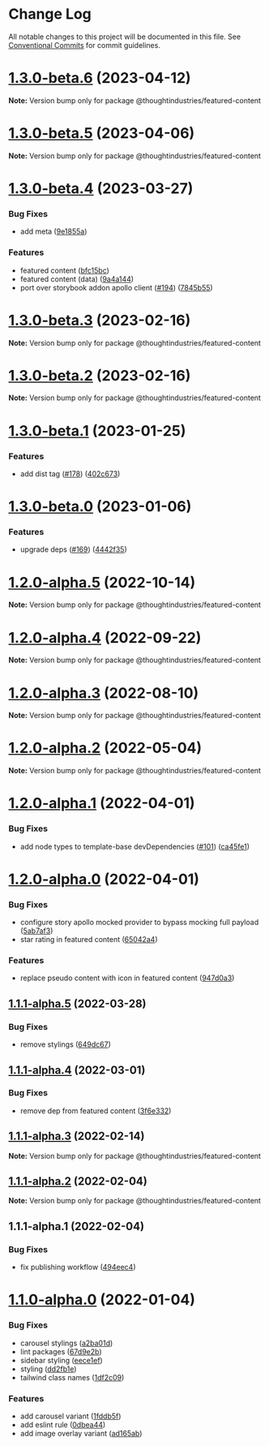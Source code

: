 # Change Log

All notable changes to this project will be documented in this file.
See [Conventional Commits](https://conventionalcommits.org) for commit guidelines.

# [1.3.0-beta.6](https://github.com/thoughtindustries/helium/compare/@thoughtindustries/featured-content@1.3.0-beta.4...@thoughtindustries/featured-content@1.3.0-beta.6) (2023-04-12)

**Note:** Version bump only for package @thoughtindustries/featured-content





# [1.3.0-beta.5](https://github.com/thoughtindustries/helium/compare/@thoughtindustries/featured-content@1.3.0-beta.4...@thoughtindustries/featured-content@1.3.0-beta.5) (2023-04-06)

**Note:** Version bump only for package @thoughtindustries/featured-content





# [1.3.0-beta.4](https://github.com/thoughtindustries/helium/compare/@thoughtindustries/featured-content@1.3.0-beta.3...@thoughtindustries/featured-content@1.3.0-beta.4) (2023-03-27)


### Bug Fixes

* add meta ([9e1855a](https://github.com/thoughtindustries/helium/commit/9e1855a035237e4005cb4cfeca0a62983c7d079e))


### Features

* featured content ([bfc15bc](https://github.com/thoughtindustries/helium/commit/bfc15bcffdce8187012f128ba3fe2a68b951c4b0))
* featured content (data) ([9a4a144](https://github.com/thoughtindustries/helium/commit/9a4a1445eea154edd07db3428fbd7872974b106d))
* port over storybook addon apollo client ([#194](https://github.com/thoughtindustries/helium/issues/194)) ([7845b55](https://github.com/thoughtindustries/helium/commit/7845b55144e452b8baab4e9bdae9510ebfb91819))





# [1.3.0-beta.3](https://github.com/thoughtindustries/helium/compare/@thoughtindustries/featured-content@1.3.0-beta.1...@thoughtindustries/featured-content@1.3.0-beta.3) (2023-02-16)

**Note:** Version bump only for package @thoughtindustries/featured-content





# [1.3.0-beta.2](https://github.com/thoughtindustries/helium/compare/@thoughtindustries/featured-content@1.3.0-beta.1...@thoughtindustries/featured-content@1.3.0-beta.2) (2023-02-16)

**Note:** Version bump only for package @thoughtindustries/featured-content





# [1.3.0-beta.1](https://github.com/thoughtindustries/helium/compare/@thoughtindustries/featured-content@1.3.0-beta.0...@thoughtindustries/featured-content@1.3.0-beta.1) (2023-01-25)


### Features

* add dist tag ([#178](https://github.com/thoughtindustries/helium/issues/178)) ([402c673](https://github.com/thoughtindustries/helium/commit/402c67371b68a72d488c977701551b8a91ef5959))





# [1.3.0-beta.0](https://github.com/thoughtindustries/helium/compare/@thoughtindustries/featured-content@1.2.0-alpha.5...@thoughtindustries/featured-content@1.3.0-beta.0) (2023-01-06)


### Features

* upgrade deps ([#169](https://github.com/thoughtindustries/helium/issues/169)) ([4442f35](https://github.com/thoughtindustries/helium/commit/4442f35f6013119bb5e9baf154bdab9a3583b543))





# [1.2.0-alpha.5](https://github.com/thoughtindustries/helium/compare/@thoughtindustries/featured-content@1.2.0-alpha.4...@thoughtindustries/featured-content@1.2.0-alpha.5) (2022-10-14)

**Note:** Version bump only for package @thoughtindustries/featured-content





# [1.2.0-alpha.4](https://github.com/thoughtindustries/helium/compare/@thoughtindustries/featured-content@1.2.0-alpha.3...@thoughtindustries/featured-content@1.2.0-alpha.4) (2022-09-22)

**Note:** Version bump only for package @thoughtindustries/featured-content





# [1.2.0-alpha.3](https://github.com/thoughtindustries/helium/compare/@thoughtindustries/featured-content@1.2.0-alpha.2...@thoughtindustries/featured-content@1.2.0-alpha.3) (2022-08-10)

**Note:** Version bump only for package @thoughtindustries/featured-content





# [1.2.0-alpha.2](https://github.com/thoughtindustries/helium/compare/@thoughtindustries/featured-content@1.2.0-alpha.1...@thoughtindustries/featured-content@1.2.0-alpha.2) (2022-05-04)

**Note:** Version bump only for package @thoughtindustries/featured-content





# [1.2.0-alpha.1](https://github.com/thoughtindustries/helium/compare/@thoughtindustries/featured-content@1.2.0-alpha.0...@thoughtindustries/featured-content@1.2.0-alpha.1) (2022-04-01)


### Bug Fixes

* add node types to template-base devDependencies ([#101](https://github.com/thoughtindustries/helium/issues/101)) ([ca45fe1](https://github.com/thoughtindustries/helium/commit/ca45fe17bed74c2f3cab2b1d11e728b7c1ece833))





# [1.2.0-alpha.0](https://github.com/thoughtindustries/helium/compare/@thoughtindustries/featured-content@1.1.1-alpha.5...@thoughtindustries/featured-content@1.2.0-alpha.0) (2022-04-01)


### Bug Fixes

* configure story apollo mocked provider to bypass mocking full payload ([5ab7af3](https://github.com/thoughtindustries/helium/commit/5ab7af3d768c01e924ce64da4668ce2b8964b767))
* star rating in featured content ([65042a4](https://github.com/thoughtindustries/helium/commit/65042a4ac2d958357091e16342c86fbe4b877062))


### Features

* replace pseudo content with icon in featured content ([947d0a3](https://github.com/thoughtindustries/helium/commit/947d0a3cb7134c31f382048a7a8dd20ad4d788ab))





## [1.1.1-alpha.5](https://github.com/thoughtindustries/helium/compare/@thoughtindustries/featured-content@1.1.1-alpha.4...@thoughtindustries/featured-content@1.1.1-alpha.5) (2022-03-28)


### Bug Fixes

* remove stylings ([649dc67](https://github.com/thoughtindustries/helium/commit/649dc674828fd4098efa605551c765f02ba2fa71))





## [1.1.1-alpha.4](https://github.com/thoughtindustries/helium/compare/@thoughtindustries/featured-content@1.1.1-alpha.3...@thoughtindustries/featured-content@1.1.1-alpha.4) (2022-03-01)


### Bug Fixes

* remove dep from featured content ([3f6e332](https://github.com/thoughtindustries/helium/commit/3f6e33283fc9fc19bfa5d6c69dab93afa58e74ed))





## [1.1.1-alpha.3](https://github.com/thoughtindustries/helium/compare/@thoughtindustries/featured-content@1.1.1-alpha.2...@thoughtindustries/featured-content@1.1.1-alpha.3) (2022-02-14)

**Note:** Version bump only for package @thoughtindustries/featured-content





## [1.1.1-alpha.2](https://github.com/thoughtindustries/helium/compare/@thoughtindustries/featured-content@1.1.1-alpha.0...@thoughtindustries/featured-content@1.1.1-alpha.2) (2022-02-04)

**Note:** Version bump only for package @thoughtindustries/featured-content





## 1.1.1-alpha.1 (2022-02-04)


### Bug Fixes

* fix publishing workflow ([494eec4](https://github.com/thoughtindustries/helium/commit/494eec409faa1fed55618af1f6dd76ef6e3f9b8a))





# [1.1.0-alpha.0](https://github.com/thoughtindustries/helium/compare/@thoughtindustries/featured-content@1.0.1-alpha.1...@thoughtindustries/featured-content@1.1.0-alpha.0) (2022-01-04)


### Bug Fixes

* carousel stylings ([a2ba01d](https://github.com/thoughtindustries/helium/commit/a2ba01d0fd6a60a6741551e9957c08efd4ad0baf))
* lint packages ([67d9e2b](https://github.com/thoughtindustries/helium/commit/67d9e2b831800c00a0d9c99bfd7f498321242536))
* sidebar styling ([eece1ef](https://github.com/thoughtindustries/helium/commit/eece1ef4e25670205d8c6477a3ebc1ce7a86e94d))
* styling ([dd2fb1e](https://github.com/thoughtindustries/helium/commit/dd2fb1ec8c056c7c49a0e5d3823165e2cad26b23))
* tailwind class names ([1df2c09](https://github.com/thoughtindustries/helium/commit/1df2c0953107d5df77d6a532fddcef6ae5e1fabf))


### Features

* add carousel variant ([1fddb5f](https://github.com/thoughtindustries/helium/commit/1fddb5fd5d1ff71c990b469909b2909f60f4b522))
* add eslint rule ([0dbea44](https://github.com/thoughtindustries/helium/commit/0dbea4426994249914af72338d0ca27b75ee4998))
* add image overlay variant ([ad165ab](https://github.com/thoughtindustries/helium/commit/ad165ab62abdf9a31eb9a3143c56fa1872542d52))

